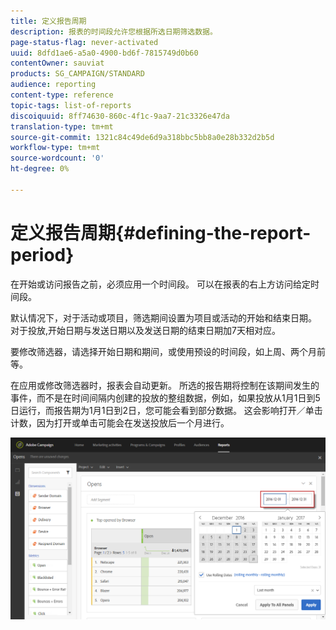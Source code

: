 ```yaml
---
title: 定义报告周期
description: 报表的时间段允许您根据所选日期筛选数据。
page-status-flag: never-activated
uuid: 8dfd1ae6-a5a0-4900-bd6f-7815749d0b60
contentOwner: sauviat
products: SG_CAMPAIGN/STANDARD
audience: reporting
content-type: reference
topic-tags: list-of-reports
discoiquuid: 8ff74630-860c-4f1c-9aa7-21c3326e47da
translation-type: tm+mt
source-git-commit: 1321c84c49de6d9a318bbc5bb8a0e28b332d2b5d
workflow-type: tm+mt
source-wordcount: '0'
ht-degree: 0%

---
```



# 定义报告周期{#defining-the-report-period}

在开始或访问报告之前，必须应用一个时间段。 可以在报表的右上方访问给定时间段。

默认情况下，对于活动或项目，筛选期间设置为项目或活动的开始和结束日期。 对于投放,开始日期与发送日期以及发送日期的结束日期加7天相对应。

要修改筛选器，请选择开始日期和期间，或使用预设的时间段，如上周、两个月前等。

在应用或修改筛选器时，报表会自动更新。 所选的报告期将控制在该期间发生的事件，而不是在时间间隔内创建的投放的整组数据，例如，如果投放从1月1日到5日运行，而报告期为1月1日到2日，您可能会看到部分数据。 这会影响打开／单击计数，因为打开或单击可能会在发送投放后一个月进行。

![](assets/campaign_reports_5.png)
